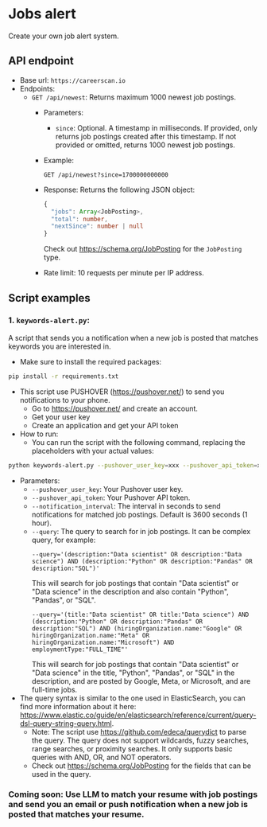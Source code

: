 # Jobs alert

Create your own job alert system.

## API endpoint
- Base url: `https://careerscan.io`
- Endpoints:
  - `GET /api/newest`: Returns maximum 1000 newest job postings.
    - Parameters:
      - `since`: Optional. A timestamp in milliseconds. If provided, only returns job postings created after this timestamp. If not provided or omitted, returns 1000 newest job postings.
    - Example:
      ```
      GET /api/newest?since=1700000000000
      ```
    - Response: Returns the following JSON object:
      ```typescript
      {
        "jobs": Array<JobPosting>,
        "total": number,
        "nextSince": number | null
      }
      ```
      Check out https://schema.org/JobPosting for the `JobPosting` type.

    - Rate limit: 10 requests per minute per IP address.

## Script examples

### 1. `keywords-alert.py`: 

A script that sends you a notification when a new job is posted that matches keywords you are interested in.

- Make sure to install the required packages:
```bash
pip install -r requirements.txt
```

- This script use PUSHOVER (https://pushover.net/) to send you notifications to your phone.
  - Go to https://pushover.net/ and create an account.
  - Get your user key
  - Create an application and get your API token
- How to run:
  - You can run the script with the following command, replacing the placeholders with your actual values:
```bash
python keywords-alert.py --pushover_user_key=xxx --pushover_api_token=xxx --notification_interval=3600 --query='your query'
```
  - Parameters:
    - `--pushover_user_key`: Your Pushover user key.
    - `--pushover_api_token`: Your Pushover API token.
    - `--notification_interval`: The interval in seconds to send notifications for matched job postings. Default is 3600 seconds (1 hour).
    - `--query`: The query to search for in job postings. It can be complex query, for example:
      ```
      --query='(description:"Data scientist" OR description:"Data science") AND (description:"Python" OR description:"Pandas" OR description:"SQL")'
      ```
      This will search for job postings that contain "Data scientist" or "Data science" in the description and also contain "Python", "Pandas", or "SQL".
      ```
      --query='(title:"Data scientist" OR title:"Data science") AND (description:"Python" OR description:"Pandas" OR description:"SQL") AND (hiringOrganization.name:"Google" OR hiringOrganization.name:"Meta" OR hiringOrganization.name:"Microsoft") AND employmentType:"FULL_TIME"'
      ```
      This will search for job postings that contain "Data scientist" or "Data science" in the title, "Python", "Pandas", or "SQL" in the description, and are posted by Google, Meta, or Microsoft, and are full-time jobs.
  - The query syntax is similar to the one used in ElasticSearch, you can find more information about it here: https://www.elastic.co/guide/en/elasticsearch/reference/current/query-dsl-query-string-query.html.
    - Note: The script use https://github.com/edeca/querydict to parse the query. The query does not support wildcards, fuzzy searches, range searches, or proximity searches. It only supports basic queries with AND, OR, and NOT operators.
    - Check out https://schema.org/JobPosting for the fields that can be used in the query.

### Coming soon: Use LLM to match your resume with job postings and send you an email or push notification when a new job is posted that matches your resume.